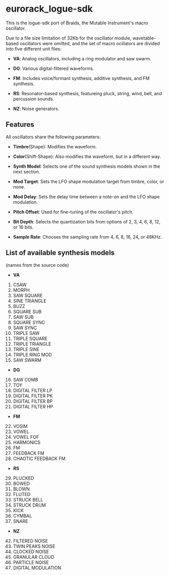 # eurorack_logue-sdk
This is the logue-sdk port of Braids, the Mutable Instrument's macro oscillator.

Due to a file size limitation of 32Kb for the oscillator module, wavetable-based oscillators were omitted, and the set of macro ocillators are divided into five different unit files:

- **VA**:
  Analog oscillators, including a ring modulator and saw swarm.

- **DG**:
  Various digital-filtered waveforms.

- **FM**:
  Includes voice/formant synthesis, additive synthesis, and FM synthesis.

- **RS**:
  Resonator-based synthesis, featureing pluck, string, wind, bell, and percussion sounds.

- **NZ**:
  Noise generators.

## Features

All oscillators share the following parameters:

- **Timbre**(Shape): Modifies the waveform.
- **Color**(Shift-Shape): Also modifies the waveform, but in a different way.

- **Synth Model**:	Selects one of the sound synthesis models shown in the next section.
- **Mod Target**:	Sets the LFO shape modulation target from timbre, color, or none.
- **Mod Delay**:	Sets the delay time between a note-on and the LFO shape modulation.
- **Pitch Offset**:	Used for fine-tuning of the oscillator's pitch.
- **Bit Depth**:	Selects the quantization bits from options of 2, 3, 4, 6, 8, 12, or 16 bits.
- **Sample Rate**:	Chooses the sampling rate from 4, 6, 8, 16, 24, or 48KHz.

## List of available synthesis models
(names from the source code)

- **VA**
1. CSAW
2. MORPH
3. SAW SQUARE
4. SINE TRIANGLE
5. BUZZ
6. SQUARE SUB
7. SAW SUB
8. SQUARE SYNC
9. SAW SYNC
10. TRIPLE SAW
11. TRIPLE SQUARE
12. TRIPLE TRIANGLE
13. TRIPLE SINE
14. TRIPLE RING MOD
15. SAW SWARM
- **DG**
16. SAW COMB
17. TOY
18. DIGITAL FILTER LP
19. DIGITAL FILTER PK
20. DIGITAL FILTER BP
21. DIGITAL FILTER HP
- **FM**
22. VOSIM
23. VOWEL
24. VOWEL FOF
25. HARMONICS
26. FM
27. FEEDBACK FM
28. CHAOTIC FEEDBACK FM
- **RS**
29. PLUCKED
30. BOWED
31. BLOWN
32. FLUTED
33. STRUCK BELL
34. STRUCK DRUM
35. KICK
36. CYMBAL
37. SNARE
- **NZ**
42. FILTERED NOISE
43. TWIN PEAKS NOISE
44. CLOCKED NOISE
45. GRANULAR CLOUD
46. PARTICLE NOISE
47. DIGITAL MODULATION
